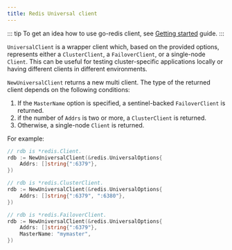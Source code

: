 ```yaml
---
title: Redis Universal client
---
```


<CoverImage title="Redis Universal client" />

<!-- prettier-ignore -->
::: tip
To get an idea how to use go-redis client, see [Getting started](go-redis.html) guide.
:::

`UniversalClient` is a wrapper client which, based on the provided options, represents either a
`ClusterClient`, a `FailoverClient`, or a single-node `Client`. This can be useful for testing
cluster-specific applications locally or having different clients in different environments.

`NewUniversalClient` returns a new multi client. The type of the returned client depends on the
following conditions:

1.  If the `MasterName` option is specified, a sentinel-backed `FailoverClient` is returned.
2.  if the number of `Addrs` is two or more, a `ClusterClient` is returned.
3.  Otherwise, a single-node `Client` is returned.

For example:

```go
// rdb is *redis.Client.
rdb := NewUniversalClient(&redis.UniversalOptions{
    Addrs: []string{":6379"},
})

// rdb is *redis.ClusterClient.
rdb := NewUniversalClient(&redis.UniversalOptions{
    Addrs: []string{":6379", ":6380"},
})

// rdb is *redis.FailoverClient.
rdb := NewUniversalClient(&redis.UniversalOptions{
    Addrs: []string{":6379"},
    MasterName: "mymaster",
})
```
